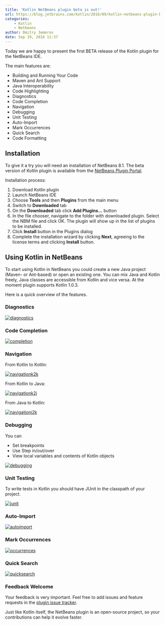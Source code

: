 ```yaml
---
title: 'Kotlin NetBeans plugin beta is out!'
url: https://blog.jetbrains.com/kotlin/2016/09/kotlin-netbeans-plugin-beta-is-out/
categories:
    - Kotlin
    - Netbeans
author: Dmitry Jemerov
date: Sep 19, 2016 11:37
---
```

Today we are happy to present the first BETA release of the Kotlin plugin for the NetBeans IDE.

The main features are:

* Building and Running Your Code
* Maven and Ant Support
* Java Interoperability
* Code Highlighting
* Diagnostics
* Code Completion
* Navigation
* Debugging
* Unit Testing
* Auto-Import
* Mark Occurrences
* Quick Search
* Code Formatting

## Installation

To give it a try you will need an installation of NetBeans 8.1\. The beta version of Kotlin plugin is available from the [NetBeans Plugin Portal](http://plugins.netbeans.org/plugin/68590/kotlin).

Installation process:

1. Download Kotlin plugin
2. Launch NetBeans IDE
3. Choose **Tools** and then **Plugins** from the main menu
4. Switch to **Downloaded** tab
5. On the **Downloaded** tab click **Add Plugins…** button
6. In the file chooser, navigate to the folder with downloaded plugin. Select the NBM file and click OK. The plugin will show up in the list of plugins to be installed.
7. Click **Install** button in the Plugins dialog
8. Complete the installation wizard by clicking **Next**, agreeing to the license terms and clicking **Install** button.

## Using Kotlin in NetBeans

To start using Kotlin in NetBeans you could create a new Java project (Maven- or Ant-based) or open an existing one. You can mix Java and Kotlin freely, Java classes are accessible from Kotlin and vice versa. At the moment plugin supports Kotlin 1.0.3.

Here is a quick overview of the features.

### Diagnostics

[![diagnostics](https://i0.wp.com/blog.jetbrains.com/kotlin/files/2016/09/diagnostics.png?zoom=1.5&resize=640%2C224&ssl=1)](https://i0.wp.com/blog.jetbrains.com/kotlin/files/2016/09/diagnostics.png?ssl=1)

### Code Completion

[![completion](https://i1.wp.com/blog.jetbrains.com/kotlin/files/2016/09/completion.png?zoom=1.5&resize=640%2C297&ssl=1)](https://i1.wp.com/blog.jetbrains.com/kotlin/files/2016/09/completion.png?ssl=1)

### Navigation

From Kotlin to Kotlin:

[![navigationk2k](https://i0.wp.com/blog.jetbrains.com/kotlin/files/2016/09/navigationK2K.png?zoom=1.5&resize=640%2C160&ssl=1)](https://i0.wp.com/blog.jetbrains.com/kotlin/files/2016/09/navigationK2K.png?ssl=1)

From Kotlin to Java:

[![navigationk2j](https://i2.wp.com/blog.jetbrains.com/kotlin/files/2016/09/navigationK2J.png?zoom=1.5&resize=640%2C214&ssl=1)](https://i2.wp.com/blog.jetbrains.com/kotlin/files/2016/09/navigationK2J.png?ssl=1)

From Java to Kotlin:

[![navigationj2k](https://i2.wp.com/blog.jetbrains.com/kotlin/files/2016/09/navigationJ2K.png?zoom=1.5&resize=640%2C213&ssl=1)](https://i2.wp.com/blog.jetbrains.com/kotlin/files/2016/09/navigationJ2K.png?ssl=1)

### Debugging

You can

* Set breakpoints
* Use Step in/out/over
* View local variables and contents of Kotlin objects

[![debugging](https://i2.wp.com/blog.jetbrains.com/kotlin/files/2016/09/debugging.png?zoom=1.5&resize=640%2C486&ssl=1)](https://i2.wp.com/blog.jetbrains.com/kotlin/files/2016/09/debugging.png?ssl=1)

### Unit Testing

To write tests in Kotlin you should have JUnit in the classpath of your project.

[![junit](https://i0.wp.com/blog.jetbrains.com/kotlin/files/2016/09/junit.png?zoom=1.5&resize=640%2C348&ssl=1)](https://i0.wp.com/blog.jetbrains.com/kotlin/files/2016/09/junit.png?ssl=1)

### Auto-Import

[![autoimport](https://i1.wp.com/blog.jetbrains.com/kotlin/files/2016/09/autoImport.png?zoom=1.5&resize=640%2C193&ssl=1)](https://i1.wp.com/blog.jetbrains.com/kotlin/files/2016/09/autoImport.png?ssl=1)

### Mark Occurrences

[![occurrences](https://i2.wp.com/blog.jetbrains.com/kotlin/files/2016/09/occurrences.png?zoom=1.5&resize=325%2C115&ssl=1)](https://i2.wp.com/blog.jetbrains.com/kotlin/files/2016/09/occurrences.png?ssl=1)

### Quick Search

[![quicksearch](https://i1.wp.com/blog.jetbrains.com/kotlin/files/2016/09/quickSearch.png?zoom=1.5&resize=640%2C118&ssl=1)](https://i1.wp.com/blog.jetbrains.com/kotlin/files/2016/09/quickSearch.png?ssl=1)

### Feedback Welcome

Your feedback is very important. Feel free to add issues and feature requests in the [plugin issue tracker](https://github.com/Baratynskiy/kotlin-netbeans/issues).

Just like Kotlin itself, the NetBeans plugin is an open-source project, so your contributions can help it evolve faster.
